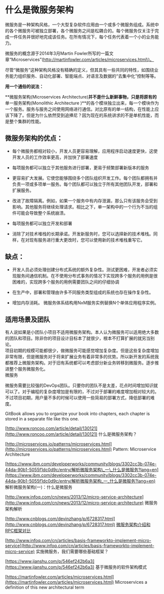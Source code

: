 # 什么是微服务架构

微服务是一种架构风格，一个大型复杂软件应用由一个或多个微服务组成。系统中的各个微服务可被独立部署，各个微服务之间是松耦合的。每个微服务仅关注于完成一件任务并很好地完成该任务。在所有情况下，每个任务代表着一个小的业务能力。

微服务的概念源于2014年3月Martin Fowler所写的一篇文章“Microservices”\([http://martinfowler.com/articles/microservices.html\)。](http://martinfowler.com/articles/microservices.html%29。)

尽管“微服务”这种架构风格没有精确的定义，但其具有一些共同的特性，如围绕业务能力组织服务、自动化部署、智能端点、对语言及数据的“去集中化”控制等等。

**用一个通俗的说法：**

**微服务架构\(Microservices Architecture\)**并不是什么新鲜事物，只是将原有的**单一服务架构\(Monolithic Architecture \)**的各个模块独立出来，每一个模块作为一个服务。服务与服务之间使用网络进行通信。对比原有的单一结构，在性能上应该下降了。但是为什么依然受到追捧尼？因为现在的系统讲求的不是单机性能，而是整个集群的性能。

## 微服务架构的优点：

* 每个微服务都相对较小，开发人员更容易理解，应用程序启动速度更快，这使开发人员的工作效率更高，并加快了部署速度

* 每项服务都可以独立于其他服务进行部署，更易于频繁部署新版本的服务

* 更容易扩大发展。它使您能够围绕多个团队组织开发工作。每个团队都拥有并负责一项或多项单一服务。每个团队都可以独立于所有其他团队开发，部署和扩展服务。

* 改进了故障隔离。例如，如果一个服务中有内存泄漏，那么只有该服务会受到影响。其他服务将继续处理请求。相比之下，单一架构中的一个行为不当的组件可能会导致整个系统崩溃。

* 每项服务都可以独立开发和部署

* 消除了对技术堆栈的长期承诺。开发新服务时，您可以选择新的技术堆栈。同样，在对现有服务进行重大更改时，您可以使用新的技术堆栈重写它。

## 缺点：

* 开发人员必须处理创建分布式系统的额外复杂性。测试更困难，开发者必须实现服务间通信机制。在不使用分布式事务的情况下实现跨多个服务的用例是很困难的，实现跨多个服务的用例需要团队之间的仔细协调

* 在生产中，部署和管理由许多不同服务类型组成的系统也存在操作复杂性。

* 增加内存消耗。 微服务体系结构用NxM服务实例替换N个单体应用程序实例。

## 适用场景及团队

有人说如果是小团队小项目不适用微服务架构。本人认为微服务可以适用绝大多数的团队和项目。除非你的项目设计目标本了就很少，根本不打算扩展的就另当别论。  
项目初期的规模可能都很少，做微服务可能感觉增加复杂度。但是这些复杂度增加非常有限，但是微服务对于将来扩展业务有着非常多的优势。所以新开发的系统我都推荐上微服务架构。对于旧有系统都可以考虑部分新业务转移到微服务。逐步推进整个服务微服务化。  
微服务

微服务需要比较强的DevOps团队。只要你的团队不是太差，花点时间增加知识就可以了。对于编程的复杂度增加是有限的，不过对于部署的难度增加相对较大的。不过项目初期，用户量不多的时候可以使用一些简易的部署方式，降低部署的难度。

GitBook allows you to organize your book into chapters, each chapter is stored in a separate file like this one.

[http://www.roncoo.com/article/detail/130121](http://www.roncoo.com/article/detail/130121)  什么是微服务架构？

[http://microservices.io/patterns/microservices.html](http://microservices.io/patterns/microservices.html)  Pattern: Microservice Architecture

[https://www.ibm.com/developerworks/community/blogs/3302cc3b-074e-44da-90b1-5055f1dc0d9c/entry/解析微服务架构\_一\_什么是微服务?lang=en](https://www.ibm.com/developerworks/community/blogs/3302cc3b-074e-44da-90b1-5055f1dc0d9c/entry/解析微服务架构_一_什么是微服务?lang=en)  解析微服务架构\(一\)：什么是微服务

[http://www.infoq.com/cn/news/2013/12/micro-service-architecture](http://www.infoq.com/cn/news/2013/12/micro-service-architecture)  微服务架构解析

[http://www.cnblogs.com/devinzhang/p/6728317.html](http://www.cnblogs.com/devinzhang/p/6728317.html)  [微服务架构介绍和RPC框架对比](http://www.cnblogs.com/devinzhang/p/6728317.html)

[http://www.infoq.com/cn/articles/basis-frameworkto-implement-micro-service](http://www.infoq.com/cn/articles/basis-frameworkto-implement-micro-service)  实施微服务，我们需要哪些基础框架？

[https://www.jianshu.com/p/546ef242b6a3](https://www.jianshu.com/p/546ef242b6a3)  基于微服务的软件架构模式

[https://martinfowler.com/articles/microservices.html](https://martinfowler.com/articles/microservices.html)  Microservices a definition of this new architectural term


